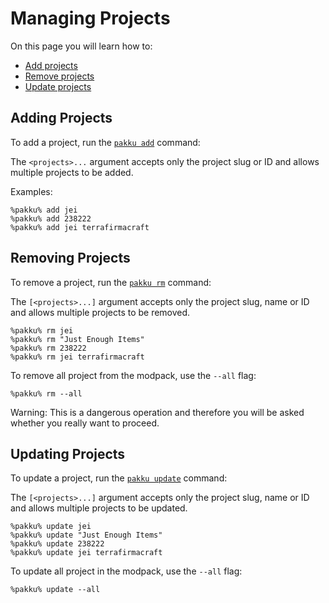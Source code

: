 # Managing Projects

On this page you will learn how to:

- [Add projects](#adding-projects)
- [Remove projects](#removing-projects)
- [Update projects](#updating-projects)

## Adding Projects

To add a project, run the [`pakku add`](pakku-add.md) command:

<include from="pakku-add.md" element-id="snippet-cmd"/>

The `<projects>...` argument accepts only the project slug or ID 
and allows multiple projects to be added.

Examples:

```
%pakku% add jei
%pakku% add 238222
%pakku% add jei terrafirmacraft
```

## Removing Projects

To remove a project, run the [`pakku rm`](pakku-rm.md) command:

<include from="pakku-rm.md" element-id="snippet-cmd"/>

The `[<projects>...]` argument accepts only the project slug, name or ID
and allows multiple projects to be removed.

```
%pakku% rm jei
%pakku% rm "Just Enough Items"
%pakku% rm 238222
%pakku% rm jei terrafirmacraft
```

To remove all project from the modpack, use the `--all` flag:

```
%pakku% rm --all
```

<warning>
Warning: This is a dangerous operation and therefore
you will be asked whether you really want to proceed.
</warning>

## Updating Projects

To update a project, run the [`pakku update`](pakku-update.md) command:

<include from="pakku-update.md" element-id="snippet-cmd"/>

The `[<projects>...]` argument accepts only the project slug, name or ID
and allows multiple projects to be updated.

```
%pakku% update jei
%pakku% update "Just Enough Items"
%pakku% update 238222
%pakku% update jei terrafirmacraft
```

To update all project in the modpack, use the `--all` flag:

```
%pakku% update --all
```
